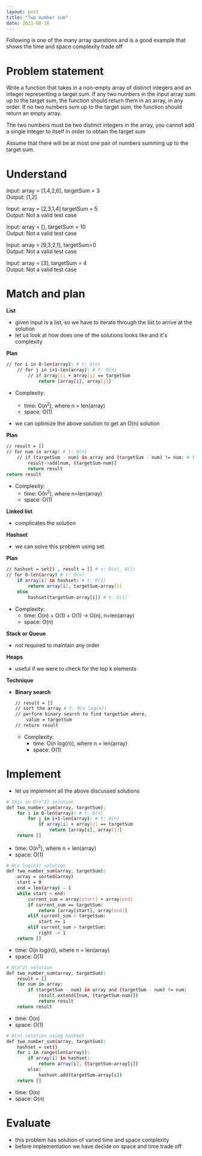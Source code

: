 ```yaml
---
layout: post
title: "Two number sum"
date: 2021-08-16
---
```


Following is one of the many array questions and is a good example that shows the time and space complexity trade off

# Problem statement 

Write a function that takes in a non-empty array of distinct integers and an integer representing a target sum. If any two numbers in the input array sum up to the target sum, the function should return them in an array, in any order. If no two numbers sum up to the target sum, the function should return an empty array.

The two numbers must be two distinct integers in the array, you cannot add a single integer to itself in order to obtain the target sum 

Assume that there will be at most one pair of numbers summing up to the target sum.

# Understand

Input: array = [1,4,2,6], targetSum = 3\
Output: [1,2]

Input: array = [2,3,1,4] targetSum = 5\
Output: Not a valid test case

Input: array = [], targetSum = 10\
Output: Not a valid test case

Input: array = [9,3,2,1], targetSum=0\
Output: Not a valid test case

Input: array = [3], targetSum = 4\
Output: Not a valid test case

# Match and plan 

**List**

- given input is a list, so we have to iterate through the list to arrive at the solution 
- let us look at how does one of the solutions looks like and it's complexity 

**Plan**

```sh
// for i in 0-len(array): # t: O(n)
    // for j in i+1-len(array): # t: O(n)
        // if array[i] + array[j] == targetSum
            return [array[i], array[j]]
```
- Complexity:
    - time: O(n<sup>2</sup>), where n = len(array)
    - space: O(1)

- we can optimize the above solution to get an O(n) solution

**Plan**

```sh
// result = []
// for num in array: # t: O(n)
    // if (targetSum - num) in array and (targetSum - num) != num: # t: O(n) in operation 
        result->add[num, (targetSum-num)]
        return result
return result 
```
- Complexity:
    - time: O(n<sup>2</sup>), where n=len(array)
    - space: O(1) 

**Linked list**

- complicates the solution 

**Hashset**

- we can solve this problem using set 

**Plan**

```sh
// hashset = set() , result = [] # s: O(n), O(1)
// for 0-len(array) # t: O(n)
    if array[i] in hashset: # t: O(1)
        return array[i], targetSum-array[i]
    else
        hashset(targetSum-array[i]) # t: O(1)
```
- Complexity:
    - time: O(n) + O(1) + O(1) -> O(n), n=len(array)
    - space: O(n) 
	
**Stack or Queue**

- not required to maintain any order 

**Heaps**

- useful if we were to check for the top k elements

**Technique**

- **Binary search**

    ```sh
    // result = []
    // sort the array # t: O(n log(n))
    // perform binary search to find targetSum where,
        value = targetSum
    // return result
    ```

    - Complexity:
        - time: O(n log(n)), where n = len(array)
        - space: O(1)


# Implement 

- let us implement all the above discussed solutions 

```sh
# this an O(n^2) solution
def two_number_sum(array, targetSum):
    for i in 0-len(array): # t: O(n)
        for j in i+1-len(array): # t: O(n)
            if array[i] + array[j] == targetSum
                return [array[i], array[j]]
    return []
```
- time: O(n<sup>2</sup>), where n = len(array)
- space: O(1)

```sh
# O(n log(n)) solution
def two_number_sum(array, targetSum):
    array = sorted(array)
    start = 0
    end = len(array) - 1
    while start < end:
        current_sum = array[start] + array[end]
        if current_sum == targetSum:
            return [array[start], array[end]]
        elif current_sum < targetSum:
            start += 1
        elif current_sum > targetSum:
            right -= 1
    return []
```
- time: O(n log(n)), where n = len(array)
- space: O(1)

```sh
# O(n^2) solution 
def two_number_sum(array, targetSum):
    result = []
	for num in array:
		if (targetSum - num) in array and (targetSum - num) != num:
			result.extend([num, (targetSum-num)])
			return result
	return result 
```
- time: O(n)
- space: O(1)

```sh
# O(n) solution using hashset
def two_number_sum(array, targetSum):
    hashset = set()
	for i in range(len(array)):
		if array[i] in hashset:
			return array[i], (targetSum-array[i])
		else:
			hashset.add(targetSum-array[i])
	return []
```
- time: O(n)
- space: O(n)

# Evaluate 

- this problem has solution of varied time and space complexity 
- before implementation we have decide on space and time trade off
